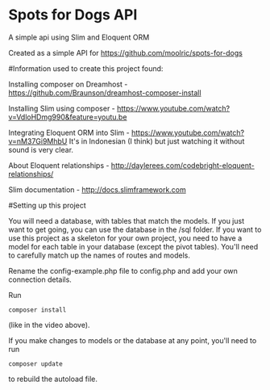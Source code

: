 # Spots for Dogs API

A simple api using Slim and Eloquent ORM

Created as a simple API for https://github.com/moolric/spots-for-dogs

#Information used to create this project found:

Installing composer on Dreamhost - https://github.com/Braunson/dreamhost-composer-install

Installing Slim using composer - https://www.youtube.com/watch?v=VdloHDmg990&feature=youtu.be

Integrating Eloquent ORM into Slim - https://www.youtube.com/watch?v=nM37Gi9MhbU
It's in Indonesian (I think) but just watching it without sound is very clear.

About Eloquent relationships - http://daylerees.com/codebright-eloquent-relationships/

Slim documentation  - http://docs.slimframework.com

#Setting up this project

You will need a database, with tables that match the models. If you just want to get going, you can use the database in the /sql folder. If you want to use this project as a skeleton for your own project, you need to have a model for each table in your database (except the pivot tables). You'll need to carefully match up the names of routes and models.

Rename the config-example.php file to config.php and add your own connection details.

Run 
```
composer install
```
(like in the video above).

If you make changes to models or the database at any point, you'll need to run 
```
composer update
```
to rebuild the autoload file.



